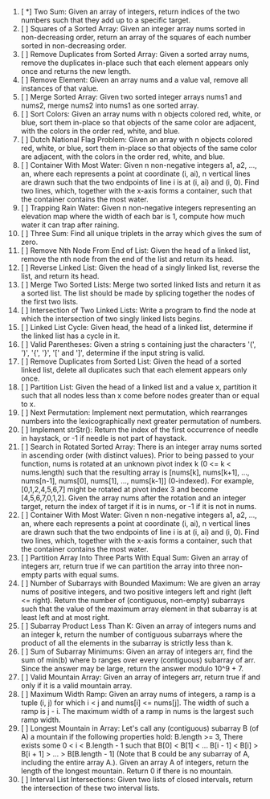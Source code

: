 1. [ *] Two Sum: Given an array of integers, return indices of the two numbers such that they add up to a specific target.
2. [ ] Squares of a Sorted Array: Given an integer array nums sorted in non-decreasing order, return an array of the squares of each number sorted in non-decreasing order.
3. [ ] Remove Duplicates from Sorted Array: Given a sorted array nums, remove the duplicates in-place such that each element appears only once and returns the new length.
4. [ ] Remove Element: Given an array nums and a value val, remove all instances of that value.
5. [ ] Merge Sorted Array: Given two sorted integer arrays nums1 and nums2, merge nums2 into nums1 as one sorted array.
6. [ ] Sort Colors: Given an array nums with n objects colored red, white, or blue, sort them in-place so that objects of the same color are adjacent, with the colors in the order red, white, and blue.
7. [ ] Dutch National Flag Problem: Given an array with n objects colored red, white, or blue, sort them in-place so that objects of the same color are adjacent, with the colors in the order red, white, and blue.
8. [ ] Container With Most Water: Given n non-negative integers a1, a2, ..., an, where each represents a point at coordinate (i, ai), n vertical lines are drawn such that the two endpoints of line i is at (i, ai) and (i, 0). Find two lines, which, together with the x-axis forms a container, such that the container contains the most water.
9. [ ] Trapping Rain Water: Given n non-negative integers representing an elevation map where the width of each bar is 1, compute how much water it can trap after raining.
10. [ ] Three Sum: Find all unique triplets in the array which gives the sum of zero.
11. [ ] Remove Nth Node From End of List: Given the head of a linked list, remove the nth node from the end of the list and return its head.
12. [ ] Reverse Linked List: Given the head of a singly linked list, reverse the list, and return its head.
13. [ ] Merge Two Sorted Lists: Merge two sorted linked lists and return it as a sorted list. The list should be made by splicing together the nodes of the first two lists.
14. [ ] Intersection of Two Linked Lists: Write a program to find the node at which the intersection of two singly linked lists begins.
15. [ ] Linked List Cycle: Given head, the head of a linked list, determine if the linked list has a cycle in it.
16. [ ] Valid Parentheses: Given a string s containing just the characters '(', ')', '{', '}', '[' and ']', determine if the input string is valid.
17. [ ] Remove Duplicates from Sorted List: Given the head of a sorted linked list, delete all duplicates such that each element appears only once.
18. [ ] Partition List: Given the head of a linked list and a value x, partition it such that all nodes less than x come before nodes greater than or equal to x.
19. [ ] Next Permutation: Implement next permutation, which rearranges numbers into the lexicographically next greater permutation of numbers.
20. [ ] Implement strStr(): Return the index of the first occurrence of needle in haystack, or -1 if needle is not part of haystack.
21. [ ] Search in Rotated Sorted Array: There is an integer array nums sorted in ascending order (with distinct values). Prior to being passed to your function, nums is rotated at an unknown pivot index k (0 <= k < nums.length) such that the resulting array is [nums[k], nums[k+1], ..., nums[n-1], nums[0], nums[1], ..., nums[k-1]] (0-indexed). For example, [0,1,2,4,5,6,7] might be rotated at pivot index 3 and become [4,5,6,7,0,1,2]. Given the array nums after the rotation and an integer target, return the index of target if it is in nums, or -1 if it is not in nums.
22. [ ] Container With Most Water: Given n non-negative integers a1, a2, ..., an, where each represents a point at coordinate (i, ai), n vertical lines are drawn such that the two endpoints of line i is at (i, ai) and (i, 0). Find two lines, which, together with the x-axis forms a container, such that the container contains the most water.
23. [ ] Partition Array Into Three Parts With Equal Sum: Given an array of integers arr, return true if we can partition the array into three non-empty parts with equal sums.
24. [ ] Number of Subarrays with Bounded Maximum: We are given an array nums of positive integers, and two positive integers left and right (left <= right). Return the number of (contiguous, non-empty) subarrays such that the value of the maximum array element in that subarray is at least left and at most right.
25. [ ] Subarray Product Less Than K: Given an array of integers nums and an integer k, return the number of contiguous subarrays where the product of all the elements in the subarray is strictly less than k.
26. [ ] Sum of Subarray Minimums: Given an array of integers arr, find the sum of min(b) where b ranges over every (contiguous) subarray of arr. Since the answer may be large, return the answer modulo 10^9 + 7.
27. [ ] Valid Mountain Array: Given an array of integers arr, return true if and only if it is a valid mountain array.
28. [ ] Maximum Width Ramp: Given an array nums of integers, a ramp is a tuple (i, j) for which i < j and nums[i] <= nums[j]. The width of such a ramp is j - i. The maximum width of a ramp in nums is the largest such ramp width.
29. [ ] Longest Mountain in Array: Let's call any (contiguous) subarray B (of A) a mountain if the following properties hold: B.length >= 3, There exists some 0 < i < B.length - 1 such that B[0] < B[1] < ... B[i - 1] < B[i] > B[i + 1] > ... > B[B.length - 1] (Note that B could be any subarray of A, including the entire array A.). Given an array A of integers, return the length of the longest mountain. Return 0 if there is no mountain.
30. [ ] Interval List Intersections: Given two lists of closed intervals, return the intersection of these two interval lists.
